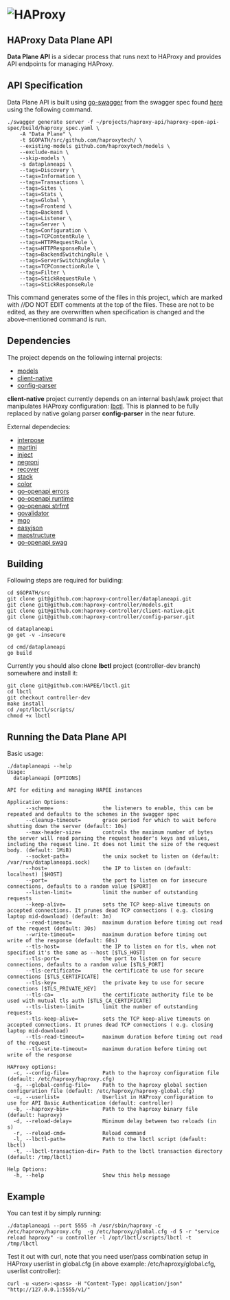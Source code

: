 # ![HAProxy](../assets/images/haproxy-weblogo-210x49.png "HAProxy")

## HAProxy Data Plane API

**Data Plane API** is a sidecar process that runs next to HAProxy and provides API endpoints for managing HAProxy.

## API Specification

Data Plane API is built using [go-swagger](https://github.com/go-swagger/go-swagger) from the swagger spec found [here](http://github.com/haproxytech/haproxy-open-api-spec/blob/2.0/build/haproxy_spec.yaml) using the following command.

```
./swagger generate server -f ~/projects/haproxy-api/haproxy-open-api-spec/build/haproxy_spec.yaml \
    -A "Data Plane" \
    -t $GOPATH/src/github.com/haproxytech/ \
    --existing-models github.com/haproxytech/models \
    --exclude-main \
    --skip-models \
    -s dataplaneapi \
    --tags=Discovery \
    --tags=Information \
    --tags=Transactions \
    --tags=Sites \
    --tags=Stats \
    --tags=Global \
    --tags=Frontend \
    --tags=Backend \
    --tags=Listener \
    --tags=Server \
    --tags=Configuration \
    --tags=TCPContentRule \
    --tags=HTTPRequestRule \
    --tags=HTTPResponseRule \
    --tags=BackendSwitchingRule \
    --tags=ServerSwitchingRule \
    --tags=TCPConnectionRule \
    --tags=Filter \
    --tags=StickRequestRule \
    --tags=StickResponseRule
```

This command generates some of the files in this project, which are marked with //DO NOT EDIT comments at the top of the files. These are not to be edited, as they are overwritten when specification is changed and the above-mentioned command is run.

## Dependencies

The project depends on the following internal projects:
- [models](http://github.com/haproxytech/models)
- [client-native](http://github.com/haproxytech/client-native)
- [config-parser](http://github.com/haproxytech/config-parser)

**client-native** project currently depends on an internal bash/awk project that manipulates HAProxy configuration: [lbctl](http://github.com/HAPEE/lbctl). This is planned to be fully replaced by native golang parser **config-parser** in the near future.

External dependecies:
- [interpose](https://github.com/carbocation/interpose)
- [martini](https://github.com/go-martini/martini)
- [inject](https://github.com/codegangsta/inject)
- [negroni](https://github.com/urfave/negroni)
- [recover](https://github.com/dre1080/recover)
- [stack](https://github.com/facebookgo/stack)
- [color](github.com/fatih/color)
- [go-openapi errors](https://github.com/go-openapi/errors)
- [go-openapi runtime](https://github.com/go-openapi/runtime)
- [go-openapi strfmt](https://github.com/go-openapi/strfmt)
- [govalidator](https://github.com/asaskevich/govalidator)
- [mgo](https://github.com/globalsign/mgo)
- [easyjson](https://github.com/mailru/easyjson)
- [mapstructure](https://github.com/mitchellh/mapstructure)
- [go-openapi swag](https://github.com/go-openapi/swag)

## Building

Following steps are required for building:

```
cd $GOPATH/src
git clone git@github.com:haproxy-controller/dataplaneapi.git
git clone git@github.com:haproxy-controller/models.git
git clone git@github.com:haproxy-controller/client-native.git
git clone git@github.com:haproxy-controller/config-parser.git

cd dataplaneapi
go get -v -insecure

cd cmd/dataplaneapi
go build
```

Currently you should also clone **lbctl** project (controller-dev branch) somewhere and install it:

```
git clone git@github.com:HAPEE/lbctl.git
cd lbctl
git checkout controller-dev
make install
cd /opt/lbctl/scripts/
chmod +x lbctl
```

## Running the Data Plane API

Basic usage:

```
./dataplaneapi --help
Usage:
  dataplaneapi [OPTIONS]

API for editing and managing HAPEE instances

Application Options:
      --scheme=                the listeners to enable, this can be repeated and defaults to the schemes in the swagger spec
      --cleanup-timeout=       grace period for which to wait before shutting down the server (default: 10s)
      --max-header-size=       controls the maximum number of bytes the server will read parsing the request header's keys and values, including the request line. It does not limit the size of the request body. (default: 1MiB)
      --socket-path=           the unix socket to listen on (default: /var/run/dataplaneapi.sock)
      --host=                  the IP to listen on (default: localhost) [$HOST]
      --port=                  the port to listen on for insecure connections, defaults to a random value [$PORT]
      --listen-limit=          limit the number of outstanding requests
      --keep-alive=            sets the TCP keep-alive timeouts on accepted connections. It prunes dead TCP connections ( e.g. closing laptop mid-download) (default: 3m)
      --read-timeout=          maximum duration before timing out read of the request (default: 30s)
      --write-timeout=         maximum duration before timing out write of the response (default: 60s)
      --tls-host=              the IP to listen on for tls, when not specified it's the same as --host [$TLS_HOST]
      --tls-port=              the port to listen on for secure connections, defaults to a random value [$TLS_PORT]
      --tls-certificate=       the certificate to use for secure connections [$TLS_CERTIFICATE]
      --tls-key=               the private key to use for secure conections [$TLS_PRIVATE_KEY]
      --tls-ca=                the certificate authority file to be used with mutual tls auth [$TLS_CA_CERTIFICATE]
      --tls-listen-limit=      limit the number of outstanding requests
      --tls-keep-alive=        sets the TCP keep-alive timeouts on accepted connections. It prunes dead TCP connections ( e.g. closing laptop mid-download)
      --tls-read-timeout=      maximum duration before timing out read of the request
      --tls-write-timeout=     maximum duration before timing out write of the response

HAProxy options:
  -c, --config-file=           Path to the haproxy configuration file (default: /etc/haproxy/haproxy.cfg)
  -g, --global-config-file=    Path to the haproxy global section configuration file (default: /etc/haproxy/haproxy-global.cfg)
  -u, --userlist=              Userlist in HAProxy configuration to use for API Basic Authentication (default: controller)
  -b, --haproxy-bin=           Path to the haproxy binary file (default: haproxy)
  -d, --reload-delay=          Minimum delay between two reloads (in s)
  -r, --reload-cmd=            Reload command
  -l, --lbctl-path=            Path to the lbctl script (default: lbctl)
  -t, --lbctl-transaction-dir= Path to the lbctl transaction directory (default: /tmp/lbctl)

Help Options:
  -h, --help                   Show this help message
```

## Example 

You can test it by simply running:

```
./dataplaneapi --port 5555 -h /usr/sbin/haproxy -c /etc/haproxy/haproxy.cfg  -g /etc/haproxy/global.cfg -d 5 -r "service reload haproxy" -u controller -l /opt/lbctl/scripts/lbctl -t /tmp/lbctl
```

Test it out with curl, note that you need user/pass combination setup in HAProxy userlist in global.cfg (in above example: /etc/haproxy/global.cfg, userlist controller):

```
curl -u <user>:<pass> -H "Content-Type: application/json" "http://127.0.0.1:5555/v1/"
```